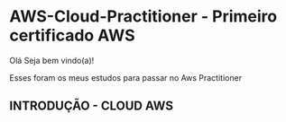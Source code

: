 # AWS-Cloud-Practitioner -  Primeiro certificado AWS


Olá Seja bem vindo(a)!

Esses foram os meus estudos para passar no Aws Practitioner

## INTRODUÇÃO - CLOUD AWS 
